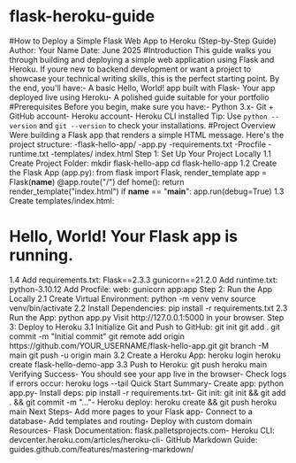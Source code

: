 # flask-heroku-guide
#How to Deploy a Simple Flask Web App to Heroku (Step-by-Step Guide)
 Author: Your Name
 Date: June 2025
 #Introduction
 This guide walks you through building and deploying a simple web application using Flask and
 Heroku. If youre new to backend development or want a project to showcase your technical writing
 skills, this is the perfect starting point.
 By the end, you'll have:- A basic Hello, World! app built with Flask- Your app deployed live using Heroku- A polished guide suitable for your portfolio
 #Prerequisites
 Before you begin, make sure you have:- Python 3.x- Git + GitHub account- Heroku account- Heroku CLI installed
 Tip: Use `python --version` and `git --version` to check your installations.
 #Project Overview
 Were building a Flask app that renders a simple HTML message. Here's the project structure:
 -flask-hello-app/
 -app.py
 -requirements.txt
 -Procfile
 -runtime.txt
 -templates/
     index.html
 Step 1: Set Up Your Project Locally
 1.1 Create Project Folder:
 mkdir flask-hello-app
 cd flask-hello-app
 1.2 Create the Flask App (app.py):
 from flask import Flask, render_template
 app = Flask(__name__)
 @app.route("/")
 def home():
    return render_template("index.html")
 if __name__ == "__main__":
    app.run(debug=True)
 1.3 Create templates/index.html:
 <!doctype html>
 <html>
  <head><title>Hello from Flask</title></head>
  <body><h1>Hello, World! Your Flask app is running.</h1></body>
 </html>
1.4 Add requirements.txt:
 Flask==2.3.3
 gunicorn==21.2.0
 Add runtime.txt:
 python-3.10.12
 Add Procfile:
 web: gunicorn app:app
 Step 2: Run the App Locally
 2.1 Create Virtual Environment:
 python -m venv venv
 source venv/bin/activate
 2.2 Install Dependencies:
 pip install -r requirements.txt
 2.3 Run the App:
 python app.py
 Visit http://127.0.0.1:5000 in your browser.
 Step 3: Deploy to Heroku
 3.1 Initialize Git and Push to GitHub:
 git init
 git add .
git commit -m "Initial commit"
 git remote add origin https://github.com/YOUR_USERNAME/flask-hello-app.git
 git branch -M main
 git push -u origin main
 3.2 Create a Heroku App:
 heroku login
 heroku create flask-hello-demo-app
 3.3 Push to Heroku:
 git push heroku main
 Verifying Success- You should see your app live in the browser- Check logs if errors occur:
 heroku logs --tail
 Quick Start Summary- Create app: python app.py- Install deps: pip install -r requirements.txt- Git init: git init && git add . && git commit -m "..."- Heroku deploy: heroku create && git push heroku main
 Next Steps- Add more pages to your Flask app- Connect to a database- Add templates and routing- Deploy with custom domain
Resources- Flask Documentation: flask.palletsprojects.com- Heroku CLI: devcenter.heroku.com/articles/heroku-cli- GitHub Markdown Guide: guides.github.com/features/mastering-markdown/
